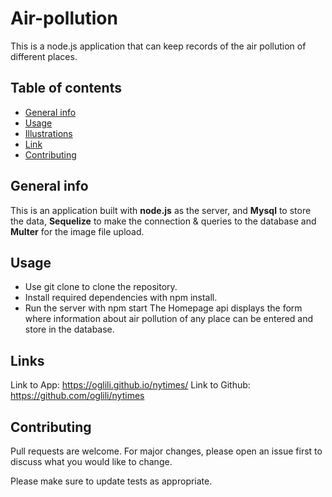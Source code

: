 # Air-pollution
This is a node.js application that can keep records of the air pollution of different places.

## Table of contents
* [General info](#general-info)
* [Usage](#usage)
* [Illustrations](#illustrations)
* [Link](#illustrations)
* [Contributing](#contributing)

## General info
This is an application built with **node.js** as the server, and **Mysql** to store the data,  **Sequelize** to make the connection & queries to the database and **Multer** for the image file upload.
	
## Usage
*  Use git clone to clone the repository.
*  Install required dependencies with npm install.
*  Run the server with npm start
The Homepage api displays the form where information about air pollution of any place can be entered  and store in the database.

## Links
Link to App:
https://oglili.github.io/nytimes/
Link to Github:
https://github.com/oglili/nytimes

## Contributing
Pull requests are welcome. For major changes, please open an issue first to discuss what you would like to change.

Please make sure to update tests as appropriate.
